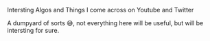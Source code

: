 Intersting Algos and Things I come across on Youtube and Twitter

A dumpyard of sorts 😅, not everything here will be useful, but will be intersting for sure.
